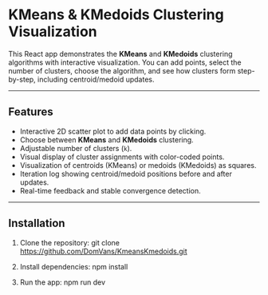 # KMeans & KMedoids Clustering Visualization

This React app demonstrates the **KMeans** and **KMedoids** clustering algorithms with interactive visualization. You can add points, select the number of clusters, choose the algorithm, and see how clusters form step-by-step, including centroid/medoid updates.

---

## Features

- Interactive 2D scatter plot to add data points by clicking.
- Choose between **KMeans** and **KMedoids** clustering.
- Adjustable number of clusters (`k`).
- Visual display of cluster assignments with color-coded points.
- Visualization of centroids (KMeans) or medoids (KMedoids) as squares.
- Iteration log showing centroid/medoid positions before and after updates.
- Real-time feedback and stable convergence detection.

---

## Installation

1. Clone the repository:
   git clone https://github.com/DomVans/KmeansKmedoids.git

2. Install dependencies:
   npm install

3. Run the app:
   npm run dev
